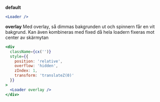 **default**

```jsx
<Loader />
```

**overlay**
Med overlay, så dimmas bakgrunden ut och spinnern får en vit bakgrund. Kan även kombineras med fixed då hela loadern fixeras mot center av skärmytan

```jsx
<div
  className={cx('')}
  style={{
    position: 'relative',
    overflow: 'hidden',
    zIndex: 1,
    transform: 'translateZ(0)'
  }}
>
  <Loader overlay />
</div>
```
